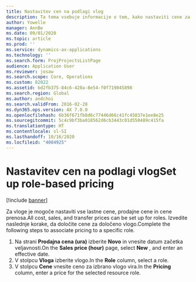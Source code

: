```yaml
---
title: Nastavitev cen na podlagi vlog
description: Ta tema vsebuje informacije o tem, kako nastaviti cene za določene vloge.
author: Yowelle
manager: AnnBe
ms.date: 09/01/2020
ms.topic: article
ms.prod: ''
ms.service: dynamics-ax-applications
ms.technology: ''
ms.search.form: ProjProjectsListPage
audience: Application User
ms.reviewer: josaw
ms.search.scope: Core, Operations
ms.custom: 82022
ms.assetid: bd2fb375-84c6-428a-8e54-f0f719045898
ms.search.region: Global
ms.author: andchoi
ms.search.validFrom: 2016-02-28
ms.dyn365.ops.version: AX 7.0.0
ms.openlocfilehash: 6b36f671fb8d6c77446d66c41fc45837e1ee8e25
ms.sourcegitcommit: 5c4c9bf3ba018562d6cb3443c01d550489c415fa
ms.translationtype: HT
ms.contentlocale: sl-SI
ms.lasthandoff: 10/16/2020
ms.locfileid: "4084925"
---
```

# <a name="set-up-role-based-pricing"></a><span data-ttu-id="4c803-103">Nastavitev cen na podlagi vlog</span><span class="sxs-lookup"><span data-stu-id="4c803-103">Set up role-based pricing</span></span>

[!include [banner](../includes/banner.md)]

<span data-ttu-id="4c803-104">Za vloge je mogoče nastaviti vse lastne cene, prodajne cene in cene prenosa.</span><span class="sxs-lookup"><span data-stu-id="4c803-104">All cost, sales, and transfer prices can be set up for roles.</span></span> <span data-ttu-id="4c803-105">Izvedite naslednje korake, da določite cene za določeno vlogo.</span><span class="sxs-lookup"><span data-stu-id="4c803-105">Complete the following steps to associate pricing to a specific role.</span></span>

1. <span data-ttu-id="4c803-106">Na strani **Prodajna cena (ura)** izberite **Novo** in vnesite datum začetka veljavnosti.</span><span class="sxs-lookup"><span data-stu-id="4c803-106">On the **Sales price (hour)** page, select **New** , and enter an effective date.</span></span>
2. <span data-ttu-id="4c803-107">V stolpcu **Vloga** izberite vlogo.</span><span class="sxs-lookup"><span data-stu-id="4c803-107">In the **Role** column, select a role.</span></span>
3. <span data-ttu-id="4c803-108">V stolpcu **Cene** vnesite ceno za izbrano vlogo vira.</span><span class="sxs-lookup"><span data-stu-id="4c803-108">In the **Pricing** column, enter a price for the selected resource role.</span></span>
